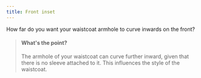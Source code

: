 ```yaml
---
title: Front inset
---
```


How far do you want your waistcoat armhole to curve inwards on the front?

> #### What's the point?
> 
> The armhole of your waistcoat can curve further inward, given that there is no sleeve attached to it. This influences the style of the waistcoat.